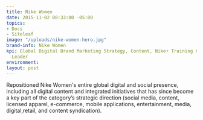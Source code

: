 ```yaml
---
title: Nike Women
date: 2015-11-02 08:33:00 -05:00
topics:
- Docs
- Siteleaf
image: "/uploads/nike-women-hero.jpg"
brand-info: Nike Women
kpi: Global Digital Brand Marketing Strategy, Content, Nike+ Training Club, People
  Leader
environment: 
layout: post
---
```


 Repositioned Nike Women's entire global digital and social presence, including all digital content and integrated initiatives that has since become a key part of the category’s strategic direction (social media, content, licensed apparel, e-commerce, mobile applications, entertainment, media, digital,retail, and content syndication).



